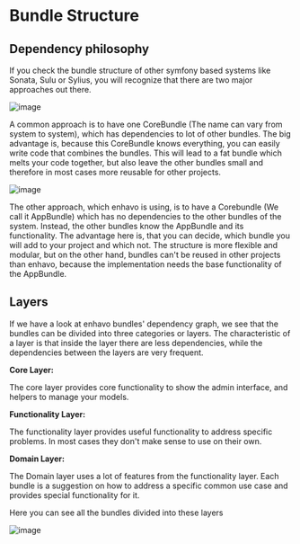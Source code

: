 # Bundle Structure

## Dependency philosophy

If you check the bundle structure of other symfony based systems like
Sonata, Sulu or Sylius, you will recognize that there are two major
approaches out there.

![image](/images/bundle-structure-core.png)

A common approach is to have one CoreBundle (The name can vary from
system to system), which has dependencies to lot of other bundles. The
big advantage is, because this CoreBundle knows everything, you can
easily write code that combines the bundles. This will lead to a fat
bundle which melts your code together, but also leave the other bundles
small and therefore in most cases more reusable for other projects.

![image](/images/bundle-structure-app.png)

The other approach, which enhavo is using, is to have a Corebundle (We
call it AppBundle) which has no dependencies to the other bundles of the
system. Instead, the other bundles know the AppBundle and its
functionality. The advantage here is, that you can decide, which bundle
you will add to your project and which not. The structure is more
flexible and modular, but on the other hand, bundles can\'t be reused in
other projects than enhavo, because the implementation needs the base
functionality of the AppBundle.

## Layers

If we have a look at enhavo bundles\' dependency graph, we see that the
bundles can be divided into three categories or layers. The
characteristic of a layer is that inside the layer there are less
dependencies, while the dependencies between the layers are very
frequent.

**Core Layer:**

The core layer provides core functionality to show the admin interface,
and helpers to manage your models.

**Functionality Layer:**

The functionality layer provides useful functionality to address
specific problems. In most cases they don\'t make sense to use on their
own.

**Domain Layer:**

The Domain layer uses a lot of features from the functionality layer.
Each bundle is a suggestion on how to address a specific common use case
and provides special functionality for it.

Here you can see all the bundles divided into these layers

![image](/images/bundle-structure-layer.png)
